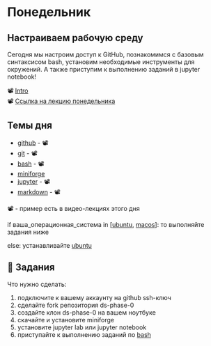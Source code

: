 # Понедельник
## Настраиваем рабочую среду

Сегодня мы настроим доступ к GitHub, познакомимся с базовым синтаксисом bash, установим необходимые инструменты для окружений.
А также приступим к выполнению заданий в jupyter notebook! 

📽 [Intro](https://youtu.be/rvPZsGl-qFs)  
📽 [Ссылка на лекцию понедельника](https://youtu.be/kT3_GvtLn3M)  


## Темы дня

- [github](../learning/01-general/github.md) - 📽 
- [git](../learning/01-general/git.md) - 📽 
- [bash](../learning/01-general/bash.md) - 📽 
- [miniforge](../learning/01-general/conda.md)
- [jupyter](../learning/01-general/jupyter.md) - 📽 
- [markdown](../learning/01-general/markdown.md) - 📽 

📽 - пример есть в видео-лекциях этого дня 

if ваша_операционная_система in [[ubuntu](../learning/01-general/linux.md), [macos](../learning/01-general/macOS.md)]: то выполняйте задания ниже

else: устанавливайте [ubuntu](../learning/01-general/linux.md)

## 📌 Задания

Что нужно сделать:
1) подключите к вашему аккаунту на github ssh-ключ
2) сделайте fork репозитория ds-phase-0
3) создайте клон ds-phase-0 на вашем ноутбуке
4) скачайте и установите miniforge
5) установите jupyter lab или jupyter notebook
6) приступайте к выполнению заданий по [bash](../learning/tasks/week-01/01-01-bash.md)

